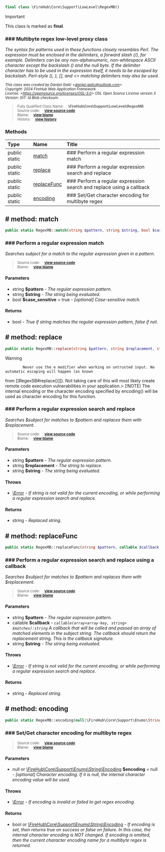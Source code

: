 ```php
final class \FireHub\Core\Support\LowLevel\RegexMB()
```





> [!IMPORTANT]
This class is marked as **final**.







### ### Multibyte regex low-level proxy class

_The syntax for patterns used in these functions closely resembles Perl. The expression must be enclosed in the
delimiters, a forward slash (/), for example. Delimiters can be any non-alphanumeric, non-whitespace ASCII character
except the backslash (\) and the null byte. If the delimiter character has to be used in the expression itself,
it needs to be escaped by backslash. Perl-style (), }, [], and <> matching delimiters may also be used._

<sub>_This class was created by Danijel Galić &lt;danijel.galic@outlook.com&gt;_</sub><br/><sub>_Copyright: 2024 FireHub Web Application Framework_</sub><br/><sub>_License: &lt;https://opensource.org/licenses/OSL-3.0&gt; OSL Open Source License version 3_</sub><br/><sub>_Version: GIT: $Id$ Blob checksum._</sub>

><sub>Fully Qualified Class Name:  **\FireHub\Core\Support\LowLevel\RegexMB**</sub><br/>
    <sub>Source code:  **[view source code](https://github.com/The-FireHub-Project/Core/blob/develop-pre-alpha-m1/src/support/lowlevel/firehub.RegexMB.php#L39)**</sub><br/>
        <sub>Blame:  **[view blame](https://github.com/The-FireHub-Project/Core/blame/develop-pre-alpha-m1/src/support/lowlevel/firehub.RegexMB.php)**</sub><br/>
        <sub>History:  **[view history](https://github.com/The-FireHub-Project/Core/commits/develop-pre-alpha-m1/src/support/lowlevel/firehub.RegexMB.php)**</sub>


### Methods
| Type | Name | Title |
|:-----|:-----|:------|
|public static |<a href="#match()">match</a>|### Perform a regular expression match|
|public static |<a href="#replace()">replace</a>|### Perform a regular expression search and replace|
|public static |<a href="#replacefunc()">replaceFunc</a>|### Perform a regular expression search and replace using a callback|
|public static |<a href="#encoding()">encoding</a>|### Set/Get character encoding for multibyte regex|

<h2><a name="match()"># method: match</a></h2>

```php
public static RegexMB::match(string $pattern, string $string, bool $case_sensitive = true):bool
```













### ### Perform a regular expression match

_Searches subject for a match to the regular expression given in a pattern._

><sub>Source code:  **[view source code](https://github.com/The-FireHub-Project/Core/blob/develop-pre-alpha-m1/src/support/lowlevel/firehub.RegexMB.php#L59)**</sub><br/>
        <sub>Blame:  **[view blame](https://github.com/The-FireHub-Project/Core/blame/develop-pre-alpha-m1/src/support/lowlevel/firehub.RegexMB.php#L59)**</sub>
#### Parameters

* string **$pattern** - _The regular expression pattern._
* string **$string** - _The string being evaluated._
* bool **$case_sensitive** = true - _[optional] 
Case-sensitive match._
#### Returns

* bool - _True if string matches the regular expression pattern, false if not._
<h2><a name="replace()"># method: replace</a></h2>

```php
public static RegexMB::replace(string $pattern, string $replacement, string $string):string
```











> [!WARNING]
            Never use the e modifier when working on untrusted input. No automatic escaping will happen (as known
from [[RegexSB#replace()]]). Not taking care of this will most likely create remote code execution
vulnerabilities in your application.> [!NOTE]
            The internal encoding or the character encoding specified by encoding() will be used as character
encoding for this function.

### ### Perform a regular expression search and replace

_Searches $subject for matches to $pattern and replaces them with $replacement._

><sub>Source code:  **[view source code](https://github.com/The-FireHub-Project/Core/blob/develop-pre-alpha-m1/src/support/lowlevel/firehub.RegexMB.php#L93)**</sub><br/>
        <sub>Blame:  **[view blame](https://github.com/The-FireHub-Project/Core/blame/develop-pre-alpha-m1/src/support/lowlevel/firehub.RegexMB.php#L93)**</sub>
#### Parameters

* string **$pattern** - _The regular expression pattern._
* string **$replacement** - _The string to replace._
* string **$string** - _The string being evaluated._
#### Throws

* [\Error](./Wiki-Error) - _If string is not valid for the current encoding, or while performing a regular expression search
and replace._
#### Returns

* string - _Replaced string._
<h2><a name="replacefunc()"># method: replaceFunc</a></h2>

```php
public static RegexMB::replaceFunc(string $pattern, callable $callback, string $string):string
```













### ### Perform a regular expression search and replace using a callback

_Searches $subject for matches to $pattern and replaces them with $replacement._

><sub>Source code:  **[view source code](https://github.com/The-FireHub-Project/Core/blob/develop-pre-alpha-m1/src/support/lowlevel/firehub.RegexMB.php#L124)**</sub><br/>
        <sub>Blame:  **[view blame](https://github.com/The-FireHub-Project/Core/blame/develop-pre-alpha-m1/src/support/lowlevel/firehub.RegexMB.php#L124)**</sub>
#### Parameters

* string **$pattern** - _The regular expression pattern._
* callable **$callback** - _<code>callable(array<array-key, string> $matches):string</code>
A callback that will be called and passed an array of matched elements in the subject string.
The callback should return the replacement string.
This is the callback signature._
* string **$string** - _The string being evaluated._
#### Throws

* [\Error](./Wiki-Error) - _If string is not valid for the current encoding, or while performing a regular expression search
and replace._
#### Returns

* string - _Replaced string._
<h2><a name="encoding()"># method: encoding</a></h2>

```php
public static RegexMB::encoding(null|\FireHub\Core\Support\Enums\String\Encoding $encoding = null):bool|\FireHub\Core\Support\Enums\String\Encoding
```













### ### Set/Get character encoding for multibyte regex



><sub>Source code:  **[view source code](https://github.com/The-FireHub-Project/Core/blob/develop-pre-alpha-m1/src/support/lowlevel/firehub.RegexMB.php#L152)**</sub><br/>
        <sub>Blame:  **[view blame](https://github.com/The-FireHub-Project/Core/blame/develop-pre-alpha-m1/src/support/lowlevel/firehub.RegexMB.php#L152)**</sub>
#### Parameters

* null or [\FireHub\Core\Support\Enums\String\Encoding](./Wiki-Encoding) **$encoding** = null - _[optional] 
Character encoding. If it is null, the internal character encoding value will be used._
#### Throws

* [\Error](./Wiki-Error) - _If encoding is invalid or failed to get regex encoding._
#### Returns

* bool or [\FireHub\Core\Support\Enums\String\Encoding](./Wiki-Encoding) - _If encoding is set, then returns true on success or false on failure. In this case, the
internal character encoding is NOT changed. If encoding is omitted, then the current character encoding name
for a multibyte regex is returned._